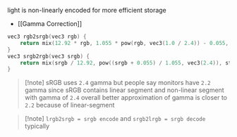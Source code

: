 light is non-linearly encoded for more efficient storage
- [[Gamma Correction]]
``` c
vec3 rgb2srgb(vec3 rgb) { 
    return mix(12.92 * rgb, 1.055 * pow(rgb, vec3(1.0 / 2.4)) - 0.055, step(0.0031308, rgb)); 
}
vec3 srgb2rgb(vec3 srgb) { 
    return mix(srgb / 12.92, pow((srgb + 0.055) / 1.055, vec3(2.4)), step(0.04045, srgb));
}
```
> [!note] sRGB uses `2.4` gamma but people say monitors have `2.2` gamma
> since sRGB contains linear segment and non-linear segment with gamma of `2.4`
> overall better approximation of gamma is closer to `2.2` because of linear-segment

> [!note] `lrgb2srgb = srgb encode` and `srgb2lrgb = srgb decode` typically
